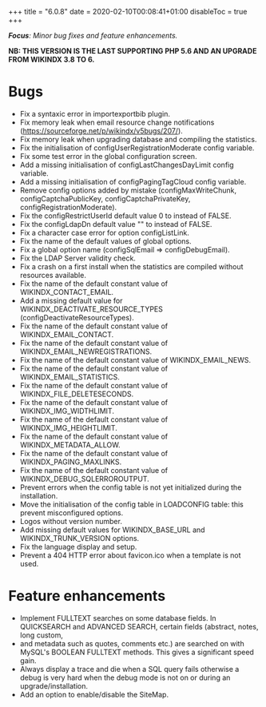 +++
title = "6.0.8"
date = 2020-02-10T00:08:41+01:00
disableToc = true
+++

***Focus**: Minor bug fixes and feature enhancements.*

**NB: THIS VERSION IS THE LAST SUPPORTING PHP 5.6 AND AN UPGRADE FROM WIKINDX 3.8 TO 6.**

# Bugs

* Fix a syntaxic error in importexportbib plugin.
* Fix memory leak when email resource change notifications (https://sourceforge.net/p/wikindx/v5bugs/207/).
* Fix memory leak when upgrading database and compiling the statistics.
* Fix the initialisation of configUserRegistrationModerate config variable.
* Fix some test error in the global configuration screen.
* Add a missing initialisation of configLastChangesDayLimit config variable.
* Add a missing initialisation of configPagingTagCloud config variable.
* Remove config options added by mistake (configMaxWriteChunk, configCaptchaPublicKey, configCaptchaPrivateKey, configRegistrationModerate).
* Fix the configRestrictUserId default value 0 to instead of FALSE.
* Fix the configLdapDn default value "" to instead of FALSE.
* Fix a character case error for option configListLink.
* Fix the name of the default values of global options.
* Fix a global option name (configSqlEmail => configDebugEmail).
* Fix the LDAP Server validity check.
* Fix a crash on a first install when the statistics are compiled without resources available.
* Fix the name of the default constant value of WIKINDX_CONTACT_EMAIL.
* Add a missing default value for WIKINDX_DEACTIVATE_RESOURCE_TYPES (configDeactivateResourceTypes).
* Fix the name of the default constant value of WIKINDX_EMAIL_CONTACT.
* Fix the name of the default constant value of WIKINDX_EMAIL_NEWREGISTRATIONS.
* Fix the name of the default constant value of WIKINDX_EMAIL_NEWS.
* Fix the name of the default constant value of WIKINDX_EMAIL_STATISTICS.
* Fix the name of the default constant value of WIKINDX_FILE_DELETESECONDS.
* Fix the name of the default constant value of WIKINDX_IMG_WIDTHLIMIT.
* Fix the name of the default constant value of WIKINDX_IMG_HEIGHTLIMIT.
* Fix the name of the default constant value of WIKINDX_METADATA_ALLOW.
* Fix the name of the default constant value of WIKINDX_PAGING_MAXLINKS.
* Fix the name of the default constant value of WIKINDX_DEBUG_SQLERROROUTPUT.
* Prevent errors when the config table is not yet initialized during the installation.
* Move the initialisation of the config table in LOADCONFIG table: this prevent misconfigured options.
* Logos without version number.
* Add missing default values for WIKINDX_BASE_URL and WIKINDX_TRUNK_VERSION options.
* Fix the language display and setup.
* Prevent a 404 HTTP error about favicon.ico when a template is not used.

# Feature enhancements

* Implement FULLTEXT searches on some database fields. In QUICKSEARCH and ADVANCED SEARCH, certain fields (abstract, notes, long custom, 
* and metadata such as quotes, comments etc.) are searched on with MySQL's BOOLEAN FULLTEXT methods. This gives a significant speed gain.
* Always display a trace and die when a SQL query fails otherwise a debug is very hard when the debug mode is not on or during an upgrade/installation.
* Add an option to enable/disable the SiteMap.

